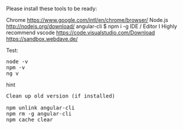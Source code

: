Please install these tools to be ready:

Chrome https://www.google.com/intl/en/chrome/browser/
Node.js http://nodejs.org/download/
angular-cli $ npm i -g
IDE / Editor I Highly recommend vscode https://code.visualstudio.com/Download
https://sandbox.webdave.de/

Test:
<pre>
node -v
npm -v
ng v
</pre>

hint
<pre>
Clean up old version (if installed)

npm unlink angular-cli 
npm rm -g angular-cli 
npm cache clear
</pre>
